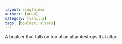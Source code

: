 ```yaml
---
layout: singleidea
authors: [RGRN]
category: [vanilla]
tags: [boulder, altars]
---
```

A boulder that falls on top of an altar destroys that altar.
